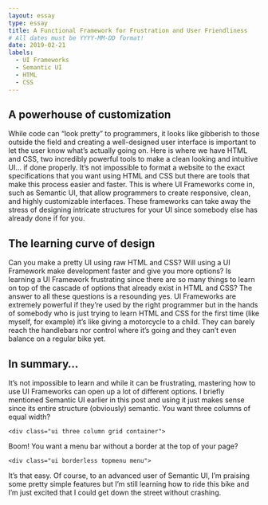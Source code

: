 ```yaml
---
layout: essay
type: essay
title: A Functional Framework for Frustration and User Friendliness
# All dates must be YYYY-MM-DD format!
date: 2019-02-21
labels:
  - UI Frameworks
  - Semantic UI
  - HTML
  - CSS
---
```


## A powerhouse of customization 
While code can “look pretty” to programmers, it looks like gibberish to those outside the field and creating a well-designed user interface is important to let the user know what’s actually going on. Here is where we have HTML and CSS, two incredibly powerful tools to make a clean looking and intuitive UI… if done properly. It’s not impossible to format a website to the exact specifications that you want using HTML and CSS but there are tools that make this process easier and faster. This is where UI Frameworks come in, such as Semantic UI, that allow programmers to create responsive, clean, and highly customizable interfaces. These frameworks can take away the stress of designing intricate structures for your UI since somebody else has already done if for you. 

## The learning curve of design
Can you make a pretty UI using raw HTML and CSS? Will using a UI Framework make development faster and give you more options? Is learning a UI Framework frustrating since there are so many things to learn on top of the cascade of options that already exist in HTML and CSS? The answer to all these questions is a resounding yes. UI Frameworks are extremely powerful if they’re used by the right programmer but in the hands of somebody who is just trying to learn HTML and CSS for the first time (like myself, for example) it’s like giving a motorcycle to a child. They can barely reach the handlebars nor control where it’s going and they can’t even balance on a regular bike yet. 

## In summary…
It’s not impossible to learn and while it can be frustrating, mastering how to use UI Frameworks can open up a lot of different options. I briefly mentioned Semantic UI earlier in this post and using it just makes sense since its entire structure (obviously) semantic. You want three columns of equal width?
```
<div class="ui three column grid container">
```
Boom! You want a menu bar without a border at the top of your page?
```
<div class="ui borderless topmenu menu">
```
It’s that easy. Of course, to an advanced user of Semantic UI, I’m praising some pretty simple features but I’m still learning how to ride this bike and I’m just excited that I could get down the street without crashing. 
